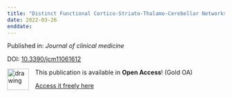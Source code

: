 ```yaml
---
title: "Distinct Functional Cortico-Striato-Thalamo-Cerebellar Networks in Genetic Generalized and Focal Epilepsies with Generalized Tonic-Clonic Seizures."
date: 2022-03-26
enddate:
---
```


Published in: *Journal of clinical medicine*

DOI: [10.3390/jcm11061612](https://doi.org/10.3390/jcm11061612)

<img src="https://upload.wikimedia.org/wikipedia/commons/thumb/7/77/Open_Access_logo_PLoS_transparent.svg/800px-Open_Access_logo_PLoS_transparent.svg.png" alt="drawing" width="50" align="left"/> &nbsp;&nbsp;&nbsp;This publication is available in **Open Access**! (Gold OA)

&nbsp;&nbsp;&nbsp;[Access it freely here](https://doi.org/10.3390/jcm11061612
)

